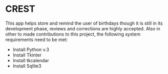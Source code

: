# CREST

This app helps store and remind the user of birthdays though it is still in its development phase, reviews and corrections are highly accepted.
Also in other to made contributions to this project, the following system requirements need to be met:

- Install Python v.3
- Install Tkinter 
- Install tkcalendar 
- Install Sqlite3
